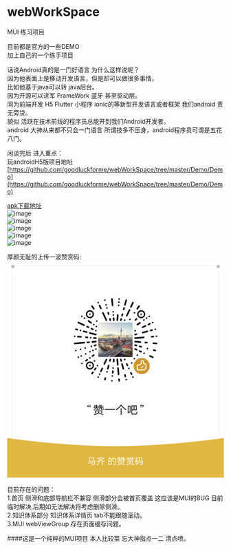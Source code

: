# webWorkSpace
MUI 练习项目</br>

目前都是官方的一些DEMO</br>
加上自己的一个练手项目</br>

话说Android真的是一门好语言 为什么这样说呢？</br>
因为他表面上是移动开发语言，但是却可以做很多事情，</br>
比如他基于java可以转 java后台。</br>
因为开源可以进军 FrameWork 蓝牙 甚至驱动层。</br>
同为前端开发 H5 Flutter 小程序 ionic的等新型开发语言或者框架 我们android 责无旁贷。</br>
貌似 活跃在技术前线的程序员总能开到我们Android开发者。</br>
android 大神从来都不只会一门语言 所谓技多不压身，android程序员可谓是五花八门。</br>

闲谈完后 进入重点：</br>
玩androidH5版项目地址</br>
[https://github.com/goodluckforme/webWorkSpace/tree/master/Demo/Demo](https://github.com/goodluckforme/webWorkSpace/tree/master/Demo/Demo)</br>

[apk下载地址](https://www.pgyer.com/UVP2)</br>
![image](https://o1whyeemo.qnssl.com/image/view/app_screenshots/92818f5517825dda6a9ed322c6602901/528)</br>
![image](https://o1whyeemo.qnssl.com/image/view/app_screenshots/5eee5a1142a0b23c32251920aa517d04/528)</br>
![image](https://o1whyeemo.qnssl.com/image/view/app_screenshots/36e0c2b36d7f76b316b5e38e4e5b02c2/528)</br>
![image](https://o1whyeemo.qnssl.com/image/view/app_screenshots/95eecbaf872ba60811d03fd0625f1f2a/528)</br>
![image](https://o1whyeemo.qnssl.com/image/view/app_screenshots/55a3d3cd7f3b01413e2915e8385c6337/528)</br>


厚颜无耻的上传一波赞赏码:</br>
![image](https://github.com/goodluckforme/webWorkSpace/blob/master/Demo/art/zanshangma.png)</br>

目前存在的问题：</br>
1.首页 侧滑和底部导航栏不兼容  侧滑部分会被首页覆盖 这应该是MUI的BUG 目前临时解决,后期如无法解决将考虑删除侧滑。</br>
2.知识体系部分 知识体系详情页 tab不能跟随滚动。</br>
3.MUI webViewGroup 存在页面缓存问题。</br>


####这是一个纯粹的MUI项目 本人比较菜 忘大神指点一二 清点喷。</br>